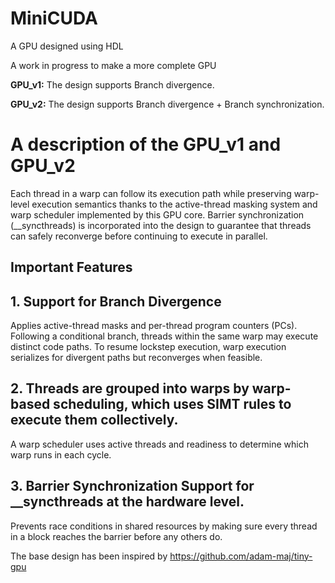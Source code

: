 # MiniCUDA
A GPU designed using HDL 

A work in progress to make a more complete GPU

**GPU_v1:**  The design supports Branch divergence.

**GPU_v2:**  The design supports Branch divergence + Branch synchronization.

# A description of the **GPU_v1** and **GPU_v2**

Each thread in a warp can follow its execution path while preserving warp-level execution semantics thanks to the active-thread masking system and warp scheduler implemented by this GPU core.
Barrier synchronization (__syncthreads) is incorporated into the design to guarantee that threads can safely reconverge before continuing to execute in parallel.

## Important Features

## **1. Support for Branch Divergence**

Applies active-thread masks and per-thread program counters (PCs).
Following a conditional branch, threads within the same warp may execute distinct code paths.
To resume lockstep execution, warp execution serializes for divergent paths but reconverges when feasible.

## **2. Threads are grouped into warps by warp-based scheduling, which uses SIMT rules to execute them collectively.**

A warp scheduler uses active threads and readiness to determine which warp runs in each cycle.

## **3. Barrier Synchronization Support for __syncthreads at the hardware level.**

Prevents race conditions in shared resources by making sure every thread in a block reaches the barrier before any others do.


The base design has been inspired by https://github.com/adam-maj/tiny-gpu
